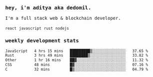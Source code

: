 <samp>
    <h3>hey, i'm aditya aka dedomil.</h3>
    I'm a full stack web & blockchain developer. 
    <br />
    <br />
    <code>react</code> <code>javascript</code> <code>rust</code> <code>nodejs</code>
    <h3>weekly development stats</h3>
    <!--START_SECTION:waka-->

```txt
JavaScript   4 hrs 15 mins   █████████▒░░░░░░░░░░░░░░░   37.65 %
Rust         3 hrs 49 mins   ████████▒░░░░░░░░░░░░░░░░   33.82 %
Other        1 hr 16 mins    ██▓░░░░░░░░░░░░░░░░░░░░░░   11.32 %
CSS          48 mins         █▓░░░░░░░░░░░░░░░░░░░░░░░   07.16 %
C            32 mins         █▒░░░░░░░░░░░░░░░░░░░░░░░   04.79 %
```

<!--END_SECTION:waka-->
</samp>
